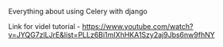 Everything about using Celery with django

Link for videl tutorial - https://www.youtube.com/watch?v=JYQG7zlLJrE&list=PLLz6Bi1mIXhHKA1Szy2aj9Jbs6nw9fhNY